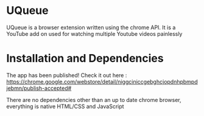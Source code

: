 # UQueue

UQueue is a browser extension written using the chrome API. It is a YouTube add on used for watching multiple Youtube videos painlessly

# Installation and Dependencies

The app has been published!
Check it out here : https://chrome.google.com/webstore/detail/niggciniccgebghcjopdnhpbmpdjebmn/publish-accepted#

There are no dependencies other than an up to date chrome browser, everything is native HTML/CSS and JavaScript

